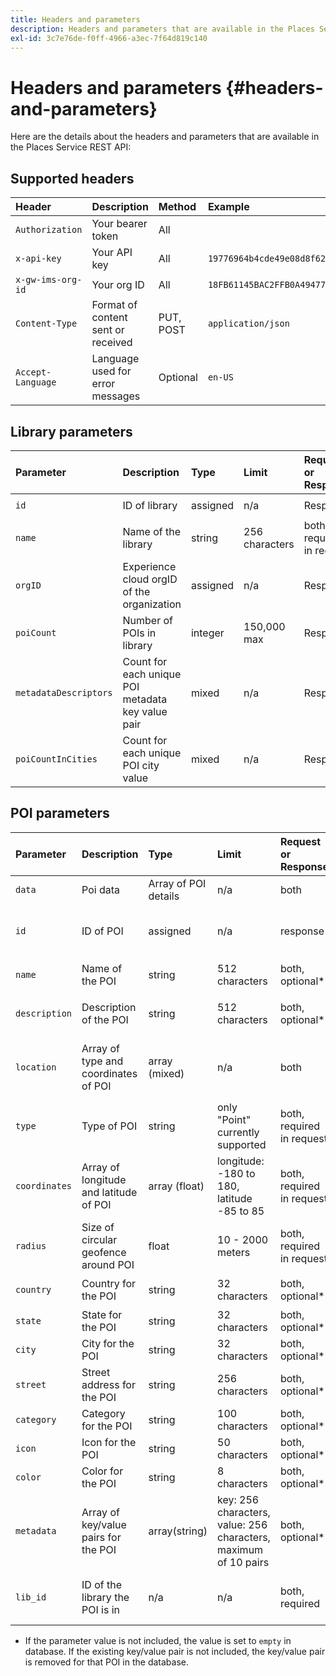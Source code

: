```yaml
---
title: Headers and parameters
description: Headers and parameters that are available in the Places Service REST APIs.
exl-id: 3c7e76de-f0ff-4966-a3ec-7f64d819c140
---
```

# Headers and parameters {#headers-and-parameters}

Here are the details about the headers and parameters that are available in the Places Service REST API:

## Supported headers

| Header | Description | Method | Example |
| :--- | :--- | :--- | :--- |
| `Authorization` | Your bearer token | All |  |
| `x-api-key` | Your API key | All | `19776964b4cde49e08d8f62e5824f777b` |
| `x-gw-ims-org-id` | Your org ID | All | `18FB61145BAC2FFB0A494777@AdobeOrg` |
| `Content-Type` | Format of content sent or received | PUT, POST | `application/json` |
| `Accept-Language` | Language used for error messages | Optional | `en-US` |

## Library parameters

| Parameter | Description | Type | Limit | Request or Response | Example |
| :--- | :--- | :--- | :--- | :--- | :--- |
| `id` | ID of library | assigned | n/a | Response | `"id": "b2488788-2d2a-462b-b1a2-305272777dda"` |
| `name` | Name of the library | string | 256 characters | both, required in request | `"name": "Amazing Places"` |
| `orgID` | Experience cloud orgID of the organization | assigned | n/a | Response | `"orgID": "777F20F55BACA09E0A495D8F@AdobeOrg"` |
| `poiCount` | Number of POIs in library | integer | 150,000 max | Response | `"poiCount": 25149` |
| `metadataDescriptors` | Count for each unique POI metadata key value pair | mixed | n/a | Response |  |
| `poiCountInCities` | Count for each unique POI city value | mixed | n/a | Response |  |

## POI parameters

| Parameter | Description | Type | Limit | Request or Response | Example |
| :--- | :--- | :--- | :--- | :--- | :--- |
| `data` | Poi data | Array of POI details | n/a | both |  |
| `id` | ID of POI | assigned | n/a | response | `"id": "1455462b-7f9c-4220-9f42-5bbce777a0d1"` |
| `name` | Name of the POI | string | 512 characters | both, optional\* | `"name": "My Favorite Place"` |
| `description` | Description of the POI | string | 512 characters | both, optional\* | `"description": "This is a very good place."` |
| `location` | Array of type and coordinates of POI | array (mixed) | n/a | both | `"location": {"type": "Point", "coordinates": [-122.201007, 37.604713]` |
| `type` | Type of POI | string | only "Point" currently supported | both, required in request | `"type": "Point"` |
| `coordinates` | Array of longitude and latitude of POI | array (float) | longitude: -180 to 180, latitude -85 to 85 | both, required in request | `"coordinates": [-122.201007, 37.604713]` |
| `radius` | Size of circular geofence around POI | float | 10 - 2000 meters | both, required in request | `"radius": 100` |
| `country` | Country for the POI | string | 32 characters | both, optional* | `"country": "United States"` |
| `state` | State for the POI | string | 32 characters | both, optional* | `"state": "California"` |
| `city` | City for the POI | string | 32 characters | both, optional* | `"city": "San Jose"` |
| `street` | Street address for the POI | string | 256 characters | both, optional* | `"street": "122 Woz Way"` |
| `category` | Category for the POI | string | 100 characters | both, optional* | `"category": "cafe"` |
| `icon` | Icon for the POI | string | 50 characters | both, optional* | `"icon": "star"` |
| `color` | Color for the POI | string | 8 characters | both, optional* | `"color": "blue"` |
| `metadata` | Array of key/value pairs for the POI | array(string) | key: 256 characters, value: 256 characters, maximum of 10 pairs | both, optional* | `"metadata": {"region": "Equator"}` |
| `lib_id` | ID of the library the POI is in | n/a | n/a | both, required | `"lib_id": "ac7a0b25-c6c2-43ba-bbc6-2b1777b80fe9"` |

* If the parameter value is not included, the value is set to `empty` in database. If the existing key/value pair is not included, the key/value pair is removed for that POI in the database.
